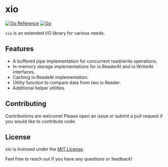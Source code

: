 # xio

[![Go Reference](https://pkg.go.dev/badge/github.com/ozanh/xio.svg)](https://pkg.go.dev/github.com/ozanh/xio)
[![Go](https://github.com/ozanh/xio/actions/workflows/go.yml/badge.svg)](https://github.com/ozanh/xio/actions/workflows/go.yml)

`xio` is an extended I/O library for various needs.

## Features

- A buffered pipe implementation for concurrent read/write operations.
- In-memory storage implementations for io.ReaderAt and io.WriterAt interfaces.
- Caching io.ReadeAt implementation.
- Utility function to compare data from two io.Reader.
- Additional helper utilities.

## Contributing

Contributions are welcome! Please open an issue or submit a pull request if you
would like to contribute code.

## License

xio is licensed under the [MIT License](https://github.com/ozanh/xio/blob/main/LICENSE).

Feel free to reach out if you have any questions or feedback!

